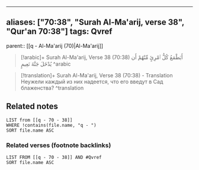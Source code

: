 
---
aliases: ["70:38", "Surah Al-Ma'arij, verse 38", "Qur'an 70:38"]
tags: Qvref
---

parent:: [[q - Al-Ma'arij (70)|Al-Ma'arij]]

> [!arabic]+ Surah Al-Ma'arij, Verse 38 (70:38)
> <span class="quran-arabic">أَيَطْمَعُ كُلُّ ٱمْرِئٍ مِّنْهُمْ أَن يُدْخَلَ جَنَّةَ نَعِيمٍ</span>
^arabic

> [!translation]+ Surah Al-Ma'arij, Verse 38 (70:38) - Translation
> Неужели каждый из них надеется, что его введут в Сад блаженства?
^translation



## Related notes
```dataview
LIST from [[q - 70 - 38]]
WHERE !contains(file.name, "q - ")
SORT file.name ASC
```

### Related verses (footnote backlinks)
```dataview
LIST FROM [[q - 70 - 38]] AND #Qvref
SORT file.name ASC
```

